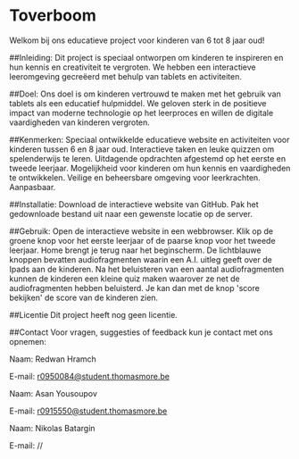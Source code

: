 # Toverboom
Welkom bij ons educatieve project voor kinderen van 6 tot 8 jaar oud!

##Inleiding:
Dit project is speciaal ontworpen om kinderen te inspireren en hun kennis en creativiteit te vergroten. We hebben een interactieve leeromgeving gecreëerd met behulp van tablets en activiteiten.

##Doel:
Ons doel is om kinderen vertrouwd te maken met het gebruik van tablets als een educatief hulpmiddel. We geloven sterk in de positieve impact van moderne technologie op het leerproces en willen de digitale vaardigheden van kinderen vergroten.

##Kenmerken:
Speciaal ontwikkelde educatieve website en activiteiten voor kinderen tussen 6 en 8 jaar oud.
Interactieve taken en leuke quizzen om spelenderwijs te leren.
Uitdagende opdrachten afgestemd op het eerste en tweede leerjaar.
Mogelijkheid voor kinderen om hun kennis en vaardigheden te ontwikkelen.
Veilige en beheersbare omgeving voor leerkrachten.
Aanpasbaar.

##Installatie:
Download de interactieve website van GitHub.
Pak het gedownloade bestand uit naar een gewenste locatie op de server.

##Gebruik:
Open de interactieve website in een webbrowser.
Klik op de groene knop voor het eerste leerjaar of de paarse knop voor het tweede leerjaar.
Home brengt je terug naar het beginscherm. 
De lichtblauwe knoppen bevatten audiofragmenten waarin een A.I. uitleg geeft over de Ipads aan de kinderen.
Na het beluisteren van een aantal audiofragmenten kunnen de kinderen een kleine quiz maken waarover ze net de audiofragmenten hebben beluisterd.
Je kan dan met de knop 'score bekijken' de score van de kinderen zien.

##Licentie
Dit project heeft nog geen licentie.

##Contact
Voor vragen, suggesties of feedback kun je contact met ons opnemen:

Naam: Redwan Hramch

E-mail: r0950084@student.thomasmore.be

Naam: Asan Yousoupov

E-mail: r0915550@student.thomasmore.be

Naam: Nikolas Batargin

E-mail: //
